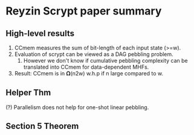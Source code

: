 # Reyzin Scrypt paper summary

## High-level results

1. CCmem measures the sum of bit-length of each input state (>=w).
1. Evaluation of scrypt can be viewed as a DAG pebbling problem.
    1. However we don't know if cumulative pebbling complexity can be translated into CCmem for data-dependent MHFs.
1. Result: CCmem is in 𝛀(n2w) w.h.p if n large compared to w.

## Helper Thm

(?) Parallelism does not help for one-shot linear pebbling.

## Section 5 Theorem
